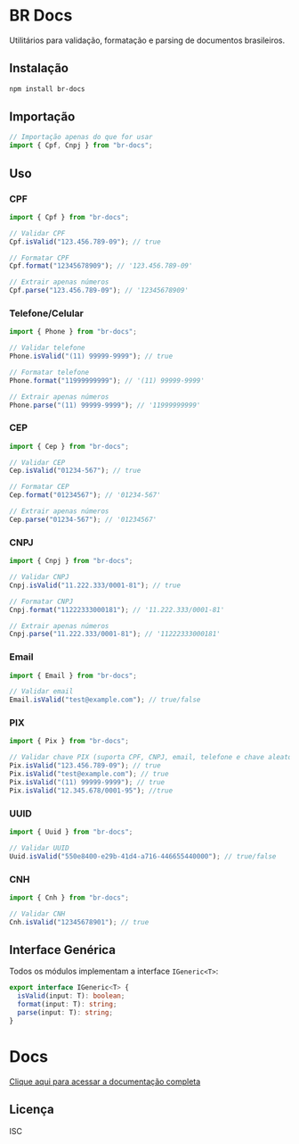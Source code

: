# BR Docs

Utilitários para validação, formatação e parsing de documentos brasileiros.

## Instalação

```bash
npm install br-docs
```

## Importação

```typescript
// Importação apenas do que for usar
import { Cpf, Cnpj } from "br-docs";
```

## Uso

### CPF

```typescript
import { Cpf } from "br-docs";

// Validar CPF
Cpf.isValid("123.456.789-09"); // true

// Formatar CPF
Cpf.format("12345678909"); // '123.456.789-09'

// Extrair apenas números
Cpf.parse("123.456.789-09"); // '12345678909'
```

### Telefone/Celular

```typescript
import { Phone } from "br-docs";

// Validar telefone
Phone.isValid("(11) 99999-9999"); // true

// Formatar telefone
Phone.format("11999999999"); // '(11) 99999-9999'

// Extrair apenas números
Phone.parse("(11) 99999-9999"); // '11999999999'
```

### CEP

```typescript
import { Cep } from "br-docs";

// Validar CEP
Cep.isValid("01234-567"); // true

// Formatar CEP
Cep.format("01234567"); // '01234-567'

// Extrair apenas números
Cep.parse("01234-567"); // '01234567'
```

### CNPJ

```typescript
import { Cnpj } from "br-docs";

// Validar CNPJ
Cnpj.isValid("11.222.333/0001-81"); // true

// Formatar CNPJ
Cnpj.format("11222333000181"); // '11.222.333/0001-81'

// Extrair apenas números
Cnpj.parse("11.222.333/0001-81"); // '11222333000181'
```

### Email

```typescript
import { Email } from "br-docs";

// Validar email
Email.isValid("test@example.com"); // true/false
```

### PIX

```typescript
import { Pix } from "br-docs";

// Validar chave PIX (suporta CPF, CNPJ, email, telefone e chave aleatória)
Pix.isValid("123.456.789-09"); // true
Pix.isValid("test@example.com"); // true
Pix.isValid("(11) 99999-9999"); // true
Pix.isValid("12.345.678/0001-95"); //true
```

### UUID

```typescript
import { Uuid } from "br-docs";

// Validar UUID
Uuid.isValid("550e8400-e29b-41d4-a716-446655440000"); // true/false
```

### CNH

```typescript
import { Cnh } from "br-docs";

// Validar CNH
Cnh.isValid("12345678901"); // true
```

## Interface Genérica

Todos os módulos implementam a interface `IGeneric<T>`:

```typescript
export interface IGeneric<T> {
  isValid(input: T): boolean;
  format(input: T): string;
  parse(input: T): string;
}
```

# Docs

[Clique aqui para acessar a documentação completa](https://br-docs-1.gitbook.io/br-docs/)

## Licença

ISC
